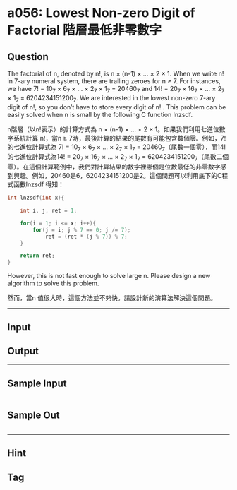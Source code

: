 # a056: Lowest Non-zero Digit of Factorial 階層最低非零數字

## Question
The factorial of n, denoted by n!, is n × (n-1) × ... × 2 × 1. When we write n! in 7-ary numeral system, there are trailing zeroes for n ≥ 7. For instances, we have 7! = 10<sub>7</sub> × 6<sub>7</sub> × ... × 2<sub>7</sub> × 1<sub>7</sub> = 20460<sub>7</sub> and 14! = 20<sub>7</sub> × 16<sub>7</sub> × ... × 2<sub>7</sub> × 1<sub>7</sub> = 6204234151200<sub>7</sub>. We are interested in the lowest non-zero 7-ary digit of n!, so you don’t have to store every digit of n! . This problem can be easily solved when n is small by the following C function lnzsdf.

n階層（以n!表示）的計算方式為 n × (n-1) × ... × 2 × 1。如果我們利用七進位數字系統計算 n!，當n ≥ 7時，最後計算的結果的尾數有可能包含數個零。例如，7!的七進位計算式為 7! = 10<sub>7</sub> × 6<sub>7</sub> × ... × 2<sub>7</sub> × 1<sub>7</sub> = 20460<sub>7</sub>（尾數一個零），而14!的七進位計算式為14! = 20<sub>7</sub> × 16<sub>7</sub> × ... × 2<sub>7</sub> × 1<sub>7</sub> = 6204234151200<sub>7</sub>（尾數二個零）。在這個計算範例中，我們對計算結果的數字裡哪個是位數最低的非零數字感到興趣。例如，20460是6，6204234151200是2。這個問題可以利用底下的C程式函數lnzsdf 得知：

```c
int lnzsdf(int x){

    int i, j, ret = 1;

    for(i = 1; i <= x; i++){
        for(j = i; j % 7 == 0; j /= 7);
            ret = (ret * (j % 7)) % 7;
    }

    return ret;
}
```

However, this is not fast enough to solve large n. Please design a new algorithm to solve this problem.

然而，當n 值很大時，這個方法並不夠快。請設計新的演算法解決這個問題。

---

## Input


## Output


---

## Sample Input
```

```

## Sample Out
```

```

---

## Hint

## Tag
